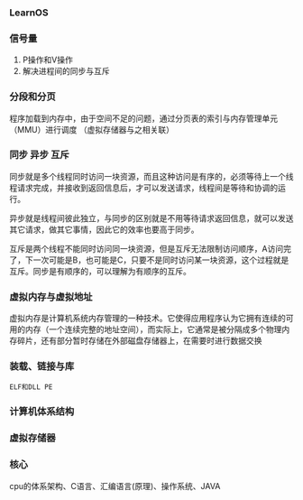 ### LearnOS

### 信号量
 1. P操作和V操作
 2. 解决进程间的同步与互斥
 

### 分段和分页
 程序加载到内存中，由于空间不足的问题，通过分页表的索引与内存管理单元（MMU）进行调度
  （虚拟存储器与之相关联）

### 同步 异步 互斥

同步就是多个线程同时访问一块资源，而且这种访问是有序的，必须等待上一个线程请求完成，并接收到返回信息后，才可以发送请求，线程间是等待和协调的运行。  

异步就是线程间彼此独立，与同步的区别就是不用等待请求返回信息，就可以发送其它请求，做其它事情，因此它的效率也要高于同步。  

互斥是两个线程不能同时访问同一块资源，但是互斥无法限制访问顺序，A访问完了，下一次可能是B，也可能是C，只要不是同时访问某一块资源，这个过程就是互斥。同步是有顺序的，可以理解为有顺序的互斥。

### 虚拟内存与虚拟地址

  虚拟内存是计算机系统内存管理的一种技术。它使得应用程序认为它拥有连续的可用的内存（一个连续完整的地址空间），而实际上，它通常是被分隔成多个物理内存碎片，还有部分暂时存储在外部磁盘存储器上，在需要时进行数据交换

 
### 装载、链接与库

    ELF和DLL PE
    
### 计算机体系结构

### 虚拟存储器

### 核心
  cpu的体系架构、C语言、汇编语言(原理)、操作系统、JAVA
    
    
